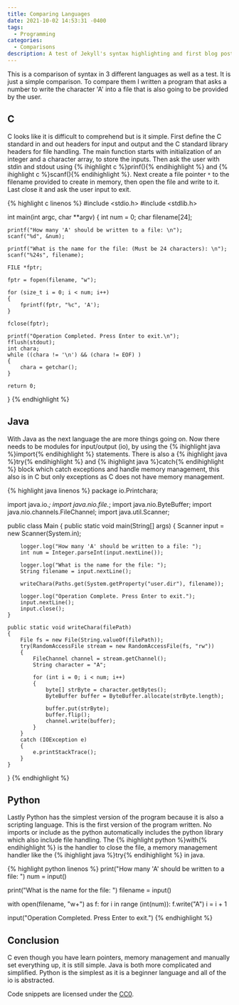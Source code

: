 ```yaml
---
title: Comparing Languages
date: 2021-10-02 14:53:31 -0400
tags:
  - Programming
categories:
  - Comparisons
description: A test of Jekyll's syntax highlighting and first blog post.
---
```


This is a comparison of syntax in 3 different languages as well as a test. It
is just a simple comparison. To compare them I written a program that asks a
number to write the character 'A' into a file that is also going to be provided
by the user.

## C

C looks like it is difficult to comprehend but is it simple. First define the C
standard in and out headers for input and output and the C standard library
headers for file handling. The main function starts with initialization of an
integer and a character array, to store the inputs. Then ask the user with
stdin and stdout using {% ihighlight c %}prinf(){% endihighlight %} and
{% ihighlight c %}scanf(){% endihighlight %}. Next create a file pointer `*` to
the filename provided to create in memory, then open the file and write to it.
Last close it and ask the user input to exit.

<!-- markdownlint-disable MD018 MD022 MD025 -->

{% highlight c linenos %}
#include <stdio.h>
#include <stdlib.h>

int main(int argc, char **argv)
{
    int num = 0;
    char filename[24];

    printf("How many 'A' should be written to a file: \n");
    scanf("%d", &num);

    printf("What is the name for the file: (Must be 24 characters): \n");
    scanf("%24s", filename);

    FILE *fptr;

    fptr = fopen(filename, "w");

    for (size_t i = 0; i < num; i++)
    {
        fprintf(fptr, "%c", 'A');
    }

    fclose(fptr);

    printf("Operation Completed. Press Enter to exit.\n");
    fflush(stdout);
    int chara;
    while ((chara != '\n') && (chara != EOF) )
    {
        chara = getchar();
    }

    return 0;
}
{% endhighlight %}

<!-- markdownlint-enable -->

## Java

With Java as the next language the are more things going on. Now there needs to
be modules for input/output (io), by using the
{% ihighlight java %}import{% endihighlight %} statements. There is also a
{% ihighlight java %}try{% endihighlight %} and
{% ihighlight java %}catch{% endihighlight %} block which catch exceptions and
handle memory management, this also is in C but only exceptions as C does
not have memory management.

{% highlight java linenos %}
package io.Printchara;

import java.io.*;
import java.nio.file.*;
import java.nio.ByteBuffer;
import java.nio.channels.FileChannel;
import java.util.Scanner;

public class Main
{
    public static void main(String[] args)
    {
        Scanner input = new Scanner(System.in);

        logger.log("How many 'A' should be written to a file: ");
        int num = Integer.parseInt(input.nextLine());

        logger.log("What is the name for the file: ");
        String filename = input.nextLine();

        writeChara(Paths.get(System.getProperty("user.dir"), filename));

        logger.log("Operation Complete. Press Enter to exit.");
        input.nextLine();
        input.close();
    }

    public static void writeChara(filePath)
    {
        File fs = new File(String.valueOf(filePath));
        try(RandomAccessFile stream = new RandomAccessFile(fs, "rw"))
        {
            FileChannel channel = stream.getChannel();
            String character = "A";

            for (int i = 0; i < num; i++)
            {
                byte[] strByte = character.getBytes();
                ByteBuffer buffer = ByteBuffer.allocate(strByte.length);

                buffer.put(strByte);
                buffer.flip();
                channel.write(buffer);
            }
        }
        catch (IOException e)
        {
            e.printStackTrace();
        }
    }
}
{% endhighlight %}

## Python

Lastly Python has the simplest version of the program because it is also a
scripting language. This is the first version of the program
written. No imports or include as the python automatically includes the
python library which also include file handling. The
{% ihighlight python %}with{% endihighlight %} is the handler to close the
file, a memory management handler like the
{% ihighlight java %}try{% endihighlight %} in java.

{% highlight python linenos %}
print("How many 'A' should be written to a file: ")
num = input()

print("What is the name for the file: ")
filename = input()

with open(filename, "w+") as f:
    for i in range (int(num)):
        f.write("A")
        i = i + 1

input("Operation Completed. Press Enter to exit.")
{% endhighlight %}

## Conclusion

C even though you have learn pointers, memory management and manually set
everything up, it is still simple. Java is both more complicated and simplified.
Python is the simplest as it is a beginner language and all of the io is
abstracted.

Code snippets are licensed under the
[CC0](https://creativecommons.org/publicdomain/zero/1.0/).
